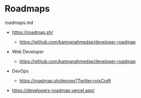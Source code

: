 # Roadmaps

roadmaps.md

*   https://roadmap.sh/

    *   https://github.com/kamranahmedse/developer-roadmap


*   Web Developer 

    *   https://github.com/kamranahmedse/developer-roadmap

*   DevOps

    *   https://roadmap.sh/devops?Twitter=nixCraft

*   https://developers-roadmap.vercel.app/